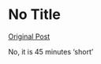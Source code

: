 # No Title

[Original Post](https://discourse.onlinedegree.iitm.ac.in/t/168832/8)

<p>No, it is 45 minutes ‘short’</p>